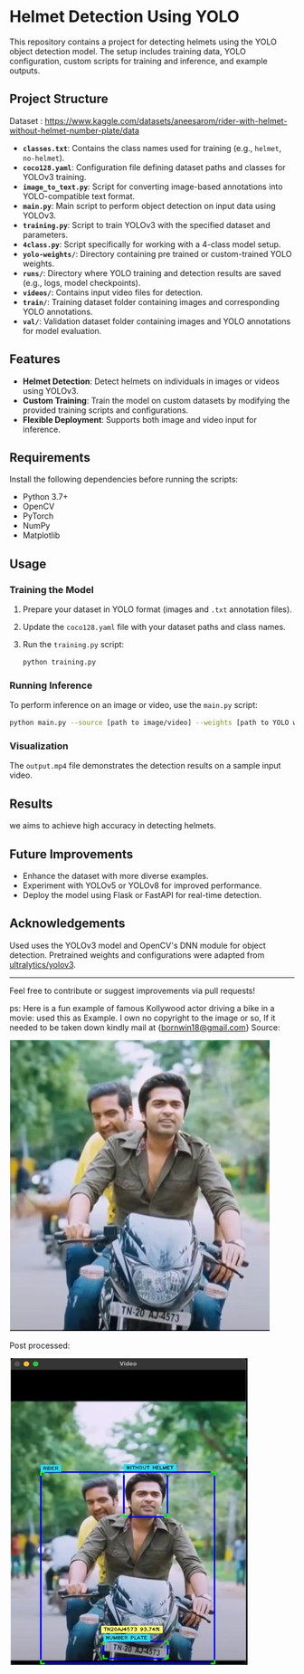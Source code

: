 # Helmet Detection Using YOLO

This repository contains a project for detecting helmets using the YOLO object detection model. The setup includes training data, YOLO configuration, custom scripts for training and inference, and example outputs.

## Project Structure

Dataset : https://www.kaggle.com/datasets/aneesarom/rider-with-helmet-without-helmet-number-plate/data

- **`classes.txt`**: Contains the class names used for training (e.g., `helmet`, `no-helmet`).
- **`coco128.yaml`**: Configuration file defining dataset paths and classes for YOLOv3 training.
- **`image_to_text.py`**: Script for converting image-based annotations into YOLO-compatible text format.
- **`main.py`**: Main script to perform object detection on input data using YOLOv3.
- **`training.py`**: Script to train YOLOv3 with the specified dataset and parameters.
- **`4class.py`**: Script specifically for working with a 4-class model setup.
- **`yolo-weights/`**: Directory containing pre trained or custom-trained YOLO weights.
- **`runs/`**: Directory where YOLO training and detection results are saved (e.g., logs, model checkpoints).
- **`videos/`**: Contains input video files for detection.
- **`train/`**: Training dataset folder containing images and corresponding YOLO annotations.
- **`val/`**: Validation dataset folder containing images and YOLO annotations for model evaluation.


## Features

- **Helmet Detection**: Detect helmets on individuals in images or videos using YOLOv3.
- **Custom Training**: Train the model on custom datasets by modifying the provided training scripts and configurations.
- **Flexible Deployment**: Supports both image and video input for inference.

## Requirements

Install the following dependencies before running the scripts:

- Python 3.7+
- OpenCV
- PyTorch
- NumPy
- Matplotlib

 
## Usage

### Training the Model

1. Prepare your dataset in YOLO format (images and `.txt` annotation files).
2. Update the `coco128.yaml` file with your dataset paths and class names.
3. Run the `training.py` script:

   ```bash
   python training.py
   ```

### Running Inference

To perform inference on an image or video, use the `main.py` script:

```bash
python main.py --source [path to image/video] --weights [path to YOLO weights]
```

### Visualization

The `output.mp4` file demonstrates the detection results on a sample input video.

## Results

we aims to achieve high accuracy in detecting helmets.



## Future Improvements

- Enhance the dataset with more diverse examples.
- Experiment with YOLOv5 or YOLOv8 for improved performance.
- Deploy the model using Flask or FastAPI for real-time detection.

## Acknowledgements

Used uses the YOLOv3 model and OpenCV's DNN module for object detection. Pretrained weights and configurations were adapted from [ultralytics/yolov3](https://github.com/ultralytics/yolov3).

---

Feel free to contribute or suggest improvements via pull requests!

ps: 
Here is a fun example of famous Kollywood actor driving a bike in a movie:
used this as Example. I own no copyright to the image or so, If it needed to be taken down kindly mail at {bornwin18@gmail.com}
Source:

![image alt](https://github.com/sud0410/Helmet-numberplate-detection-using-Yolo/blob/79f889866e60f04047cd45549af84a1597e5ca3f/WhatsApp%20Image%202025-01-24%20at%2017.14.13.jpeg)




Post processed:

![image alt](https://github.com/sud0410/Helmet-numberplate-detection-using-Yolo/blob/79f889866e60f04047cd45549af84a1597e5ca3f/WhatsApp%20Image%202025-01-24%20at%2017.14.20.jpeg)





